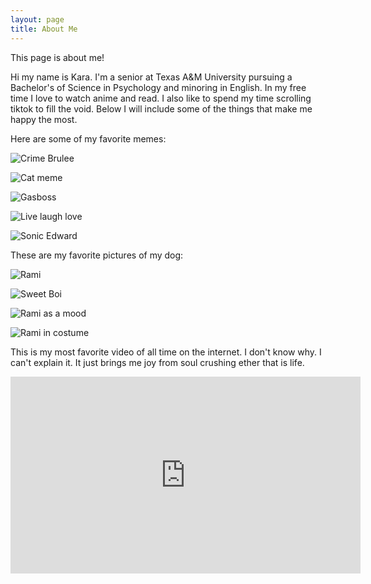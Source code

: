 ```yaml
---
layout: page
title: About Me
---
```


This page is about me!

Hi my name is Kara. I'm a senior at Texas A&M University pursuing a Bachelor's of Science in Psychology and minoring in English. In my free time I love to watch anime and read. I also like to spend my time scrolling tiktok to fill the void. Below I will include some of the things that make me happy the most.

Here are some of my favorite memes:

![Crime Brulee](IMG_1.png)

![Cat meme](IMG_2.png)

![Gasboss](IMG_3.png)

![Live laugh love](IMG_4.png)

![Sonic Edward](IMG_6.png)

These are my favorite pictures of my dog:

![Rami](IMG_7.png)

![Sweet Boi](IMG_8.png)

![Rami as a mood](IMG_11.png)

![Rami in costume](IMG_10.png)

This is my most favorite video of all time on the internet. I don't know why. I can't explain it. It just brings me joy from soul crushing ether that is life.

<iframe width="560" height="315" src="https://www.youtube.com/embed/x9y_-66thPU" title="YouTube video player" frameborder="0" allow="accelerometer; autoplay; clipboard-write; encrypted-media; gyroscope; picture-in-picture" allowfullscreen></iframe>
